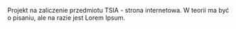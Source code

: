 Projekt na zaliczenie przedmiotu TSIA - strona internetowa. W teorii ma być o pisaniu, ale na razie jest Lorem Ipsum.